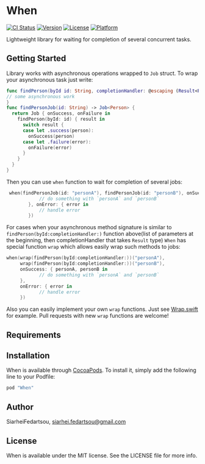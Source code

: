# When

[![CI Status](http://img.shields.io/travis/SiarheiFedartsou/When.svg?style=flat)](https://travis-ci.org/SiarheiFedartsou/When)
[![Version](https://img.shields.io/cocoapods/v/When.svg?style=flat)](http://cocoapods.org/pods/When)
[![License](https://img.shields.io/cocoapods/l/When.svg?style=flat)](http://cocoapods.org/pods/When)
[![Platform](https://img.shields.io/cocoapods/p/When.svg?style=flat)](http://cocoapods.org/pods/When)

Lightweight library for waiting for completion of several concurrent tasks.

## Getting Started

Library works with asynchronous operations wrapped to `Job` struct. To wrap your asynchronous task just write:
```swift
func findPerson(byId id: String, completionHandler: @escaping (Result<Person, PersonError>) -> Void) {
// some asynchronous work
}
func findPersonJob(id: String) -> Job<Person> {
  return Job { onSuccess, onFailure in
    findPerson(byId: id) { result in
      switch result {
      case let .success(person):
        onSuccess(person)
      case let .failure(error):
        onFailure(error)
      }
    }
  }
}
```

Then you can use `when` function to wait for completion of several jobs:
```swift
 when(findPersonJob(id: "personA"), findPersonJob(id: "personB"), onSuccess: { personA, personB in
            // do something with `personA` and `personB`
        }, onError: { error in
            // handle error
        })
```

For cases when your asynchronous method signature is similar to `findPerson(byId:completionHandler:)` function above(list of parameters at the beginning, then completionHandler that takes `Result` type) `When` has special function `wrap` which allows easily wrap such methods to jobs:
```swift
when(wrap(findPerson(byId:completionHandler:))("personA"), 
     wrap(findPerson(byId:completionHandler:))("personB"), 
     onSuccess: { personA, personB in
            // do something with `personA` and `personB`
     }, 
     onError: { error in
            // handle error
     })
```
Also you can easily implement your own `wrap` functions. Just see [Wrap.swift](https://github.com/SiarheiFedartsou/When/blob/master/When/Classes/Wrap.swift) for example. Pull requests with new `wrap` functions are welcome!
## Requirements

## Installation

When is available through [CocoaPods](http://cocoapods.org). To install
it, simply add the following line to your Podfile:

```ruby
pod "When"
```

## Author

SiarheiFedartsou, siarhei.fedartsou@gmail.com

## License

When is available under the MIT license. See the LICENSE file for more info.
